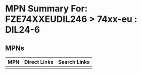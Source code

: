



# MPN Summary For: FZE74XXEUDIL246 > 74xx-eu : DIL24-6

## MPNs
  

|MPN|Direct Links|Search Links|
| :--- | :--- | :--- |
||||

